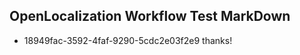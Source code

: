## OpenLocalization Workflow Test MarkDown
* 18949fac-3592-4faf-9290-5cdc2e03f2e9 thanks!

<!--HONumber=Aug16_HO2-->


